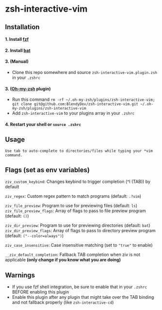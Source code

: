 # zsh-interactive-vim

## Installation

#### 1. Install [fzf](https://github.com/junegunn/fzf)
#### 2. Install [bat](https://github.com/sharkdp/bat)
#### 3. (Manual)
- Clone this repo somewhere and source `zsh-interactive-vim.plugin.zsh` in your `.zshrc`
#### 3. ([Oh-my-zsh](https://github.com/ohmyzsh/ohmyzsh) plugin)
- Run this command
`rm -rf ~/.oh-my-zsh/plugins/zsh-interactive-vim; git clone git@github.com:BlendyDev/zsh-interactive-vim.git ~/.oh-my-zsh/plugins/zsh-interactive-vim`
- Add `zsh-interactive-vim` to your plugins array in your `.zshrc`
#### 4. Restart your shell or `source .zshrc`

## Usage

    Use tab to auto-complete to directories/files while typing your *vim command.

## Flags (set as env variables)
   
   `ziv_custom_keybind`: Changes keybind to trigger completion (^I (TAB)) by default 

   `ziv_regex`: Custom regex pattern to match programs (default: `.?vim`)

   `ziv_file_preview`: Program to use for previewing files (default: `ls`)
   `ziv_file_preview_flags`: Array of flags to pass to file preview program (default: `()`)

   `ziv_dir_preview`: Program to use for previewing directories (default: `bat`)
   `ziv_dir_preview_flags`: Array of flags to pass to directory preview program (default: `("--color=always")`)

   `ziv_case_insensitive`: Case insensitive matching (set to `"true"` to enable)

   `__ziv_default_completion`: Fallback TAB completion when ziv is not applicable **(only change if you know what you are doing)**

## Warnings
   - If you use fzf shell integration, be sure to enable that in your `.zshrc` BEFORE enabling this plugin 
   - Enable this plugin after any plugin that might take over the TAB binding and not fallback properly (like `zsh-interactive-cd`)


